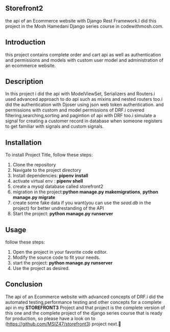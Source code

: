
## **Storefront2**

the api of an Ecommerce website with Django Rest Framework.I did this project in the Mosh Hamedani Django series course in codewithmosh.com.

## **Introduction**

this project contains complete order and cart api as well as authentication and permissions and models with custom user model and administration of an ecommerce website. 

##  **Description**
In this project i did the api with ModelViewSet, Serializers and Routers.i used advanced approach to do api such as mixins and nested routers too.i did the authentication with Djoser using json
web token authentication. and permissions with custom and model permissions of DRF.i covered filtering,searching,sorting and pagintion of api with DRF too.i simulate a signal for creating a customer
record in database when someone registers to get familiar with signals and custom signals.

## **Installation**

To install Project Title, follow these steps:

1. Clone the repository
2. Navigate to the project directory
3. Install dependencies: **pipenv install**
4. activate virtual env :  **pipenv shell**
5. create a mysql database called storefront2
6. migration in the project:**python manage.py makemigrations**, **python manage.py migrate**
7. create some fake data if you want(you can use the *sead.db* in the project) for better undrestanding of the API
8. Start the project: **python manage.py runserver**

## **Usage**

follow these steps:

1. Open the project in your favorite code editor.
2. Modify the source code to fit your needs.
3. start the project: **python manage.py runserver**
4. Use the project as desired.



## **Conclusion**

The api of an Ecommerce website with advanced concepts of DRF.i did the automated testing,performance testing and other concepts for a complete api in my **STOREFRONT3** Project and that project is the complete version of this one and the complete project of the django
series course that is ready for production, so please have a look on to (https://github.com/MSIZ47/storefront3) project next.👋
